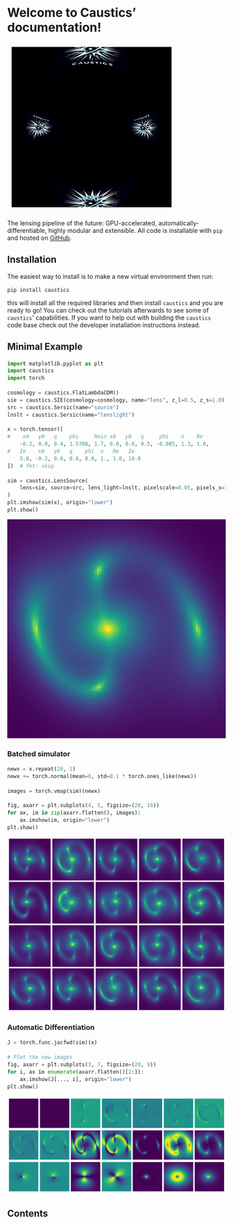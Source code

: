 # Welcome to Caustics’ documentation!

[![Logo GIF](../../media/caustics_logo.gif)](https://github.com/Ciela-Institute/caustics)

The lensing pipeline of the future: GPU-accelerated,
automatically-differentiable, highly modular and extensible. All code is
installable with `pip` and hosted on
[GitHub](https://github.com/Ciela-Institute/caustics).

## Installation

The easiest way to install is to make a new virtual environment then run:

```console
pip install caustics
```

this will install all the required libraries and then install `caustics` and you
are ready to go! You can check out the tutorials afterwards to see some of
`caustics`' capabilities. If you want to help out with building the `caustics` code
base check out the developer installation instructions instead.

## Minimal Example

```python
import matplotlib.pyplot as plt
import caustics
import torch

cosmology = caustics.FlatLambdaCDM()
sie = caustics.SIE(cosmology=cosmology, name="lens", z_l=0.5, z_s=1.0)
src = caustics.Sersic(name="source")
lnslt = caustics.Sersic(name="lenslight")

x = torch.tensor([
#    x0   y0   q    phi     Rein x0   y0   q     phi    n    Re
    -0.2, 0.0, 0.4, 1.5708, 1.7, 0.0, 0.0, 0.5, -0.985, 1.3, 1.0,
#   Ie    x0   y0   q    phi  n   Re   Ie
    5.0, -0.2, 0.0, 0.8, 0.0, 1., 1.0, 10.0
])  # fmt: skip

sim = caustics.LensSource(
    lens=sie, source=src, lens_light=lnslt, pixelscale=0.05, pixels_x=100, quad_level=3
)
plt.imshow(sim(x), origin="lower")
plt.show()
```

![Caustics lensed image](../../media/minimal_example.png)

### Batched simulator

```python
newx = x.repeat(20, 1)
newx += torch.normal(mean=0, std=0.1 * torch.ones_like(newx))

images = torch.vmap(sim)(newx)

fig, axarr = plt.subplots(4, 5, figsize=(20, 16))
for ax, im in zip(axarr.flatten(), images):
    ax.imshow(im, origin="lower")
plt.show()
```

![Batched Caustics lensed images](../../media/minisim_vmap.png)

### Automatic Differentiation

```python
J = torch.func.jacfwd(sim)(x)

# Plot the new images
fig, axarr = plt.subplots(3, 7, figsize=(20, 9))
for i, ax in enumerate(axarr.flatten()[2:]):
    ax.imshow(J[..., i], origin="lower")
plt.show()
```

![Jacobian Caustics lensed image](../../media/minisim_jacobian.png)

## Contents

```{tableofcontents}

```
